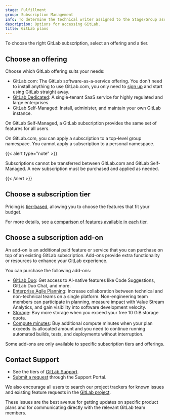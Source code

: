 ```yaml
---
stage: Fulfillment
group: Subscription Management
info: To determine the technical writer assigned to the Stage/Group associated with this page, see https://handbook.gitlab.com/handbook/product/ux/technical-writing/#assignments
description: Options for accessing GitLab.
title: GitLab plans
---
```


To choose the right GitLab subscription, select an offering and a tier.

## Choose an offering

Choose which GitLab offering suits your needs:

- GitLab.com: The GitLab software-as-a-service offering.
  You don't need to install anything to use GitLab.com, you only need to
  [sign up](https://gitlab.com/users/sign_up) and start using GitLab straight away.
- [GitLab Dedicated](gitlab_dedicated/_index.md): A single-tenant SaaS service for highly regulated and large enterprises.
- GitLab Self-Managed: Install, administer, and maintain your own GitLab instance.

On GitLab Self-Managed, a GitLab subscription provides the same set of
features for all users.

On GitLab.com, you can apply a subscription to a top-level group
namespace. You cannot apply a subscription to a personal namespace.

{{< alert type="note" >}}

Subscriptions cannot be transferred between GitLab.com and GitLab Self-Managed.
A new subscription must be purchased and applied as needed.

{{< /alert >}}

## Choose a subscription tier

Pricing is [tier-based](https://about.gitlab.com/pricing/), allowing you to choose
the features that fit your budget.

For more details, see [a comparison of features available in each tier](https://about.gitlab.com/pricing/feature-comparison/).

## Choose a subscription add-on

An add-on is an additional paid feature or service that you can purchase on top of an existing
GitLab subscription. Add-ons provide extra functionality or resources to enhance your GitLab
experience.

You can purchase the following add-ons:

- [GitLab Duo](subscription-add-ons.md): Get access to AI-native features like Code Suggestions, GitLab
Duo Chat, and more.
- [Enterprise Agile Planning](gitlab_com/_index.md#enterprise-agile-planning): Increase collaboration between
technical and non-technical teams on a single platform. Non-engineering team members can participate in planning,
measure impact with Value Stream Analytics, and gain visibility into software development velocity.
- [Storage](gitlab_com/_index.md#purchase-more-storage): Buy more storage when you exceed your
free 10 GiB storage quota.
- [Compute minutes](gitlab_com/compute_minutes.md): Buy additional compute minutes when your
plan exceeds its allocated amount and you need to continue running automated
builds, tests, and deployments without interruption.

Some add-ons are only available to specific subscription tiers and offerings.

## Contact Support

- See the tiers of [GitLab Support](https://about.gitlab.com/support/).
- [Submit a request](https://support.gitlab.com/hc/en-us/requests/new) through the Support Portal.

We also encourage all users to search our project trackers for known issues and existing feature requests in the [GitLab project](https://gitlab.com/gitlab-org/gitlab/-/issues/).

These issues are the best avenue for getting updates on specific product plans and for communicating directly with the relevant GitLab team members.
